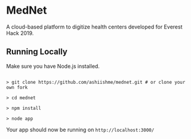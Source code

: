 # MedNet

A cloud-based platform to digitize health centers developed for Everest Hack 2019.

## Running Locally

Make sure you have Node.js installed.

```

> git clone https://github.com/ashiishme/mednet.git # or clone your own fork

> cd mednet

> npm install

> node app

```

Your app should now be running on `http://localhost:3000/`
